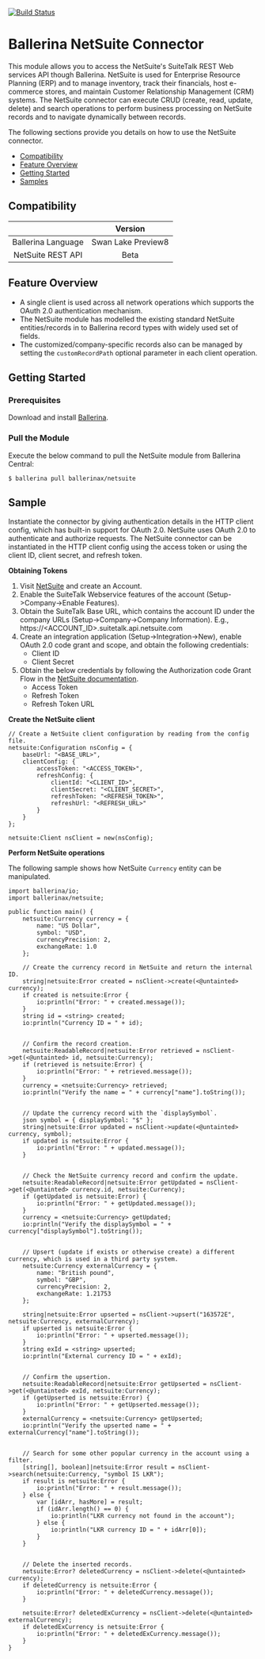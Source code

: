 [![Build Status](https://travis-ci.org/ballerina-platform/module-ballerinax-netsuite.svg?branch=master)](https://travis-ci.org/ballerina-platform/module-ballerinax-netsuite)
# Ballerina NetSuite Connector

This module allows you to access the NetSuite's SuiteTalk REST Web services API though Ballerina. NetSuite is used for 
Enterprise Resource Planning (ERP) and to manage inventory, track their financials, host e-commerce stores, and maintain 
Customer Relationship Management (CRM) systems. The NetSuite connector can execute CRUD (create, read, update, delete) 
and search operations to perform business processing on NetSuite records and to navigate dynamically between records.

The following sections provide you details on how to use the NetSuite connector.

- [Compatibility](#compatibility)
- [Feature Overview](#feature-overview)
- [Getting Started](#getting-started)
- [Samples](#samples)

## Compatibility

|                             |           Version                    |
|:---------------------------:|:------------------------------------:|
| Ballerina Language          |     Swan Lake Preview8               |
| NetSuite REST API           |            Beta                      |

## Feature Overview
- A single client is used across all network operations which supports the OAuth 2.0 authentication mechanism.
- The NetSuite module has modelled the existing standard NetSuite entities/records in to Ballerina record types with
 widely used set of fields.
- The customized/company-specific records also can be managed by setting the `customRecordPath` optional parameter in
 each client operation.

## Getting Started

### Prerequisites
Download and install [Ballerina](https://ballerinalang.org/downloads/).

### Pull the Module
Execute the below command to pull the NetSuite module from Ballerina Central:
```ballerina
$ ballerina pull ballerinax/netsuite
```
## Sample

Instantiate the connector by giving authentication details in the HTTP client config, which has built-in support for 
OAuth 2.0. NetSuite uses OAuth 2.0 to authenticate and authorize requests. The NetSuite connector can be instantiated 
in the HTTP client config using the access token or using the client ID, client secret, and refresh token.

**Obtaining Tokens**

1. Visit [NetSuite](https://www.netsuite.com) and create an Account.
2. Enable the SuiteTalk Webservice features of the account (Setup->Company->Enable Features).
3. Obtain the SuiteTalk Base URL, which contains the account ID under the company URLs (Setup->Company->Company
 Information).
    E.g., https://<ACCOUNT_ID>.suitetalk.api.netsuite.com
4. Create an integration application (Setup->Integration->New), enable OAuth 2.0 code grant and scope, and obtain the 
following credentials: 
    * Client ID
    * Client Secret
5. Obtain the below credentials by following the Authorization code Grant Flow in the [NetSuite documentation](https://system.na0.netsuite.com/app/help/helpcenter.nl?fid=book_1559132836.html&vid=_BLm3ruuApc_9HXr&chrole=17&ck=9Ie2K7uuApI_9PHO&cktime=175797&promocode=&promocodeaction=overwrite&sj=7bfNB5rzdVQdIKGhDJFE6knJf%3B1590725099%3B165665000). 
    * Access Token
    * Refresh Token
    * Refresh Token URL

**Create the NetSuite client**

```ballerina
// Create a NetSuite client configuration by reading from the config file.
netsuite:Configuration nsConfig = {
    baseUrl: "<BASE_URL>",
    clientConfig: {
        accessToken: "<ACCESS_TOKEN>",
        refreshConfig: {
            clientId: "<CLIENT_ID>",
            clientSecret: "<CLIENT_SECRET>",
            refreshToken: "<REFRESH_TOKEN>",
            refreshUrl: "<REFRESH_URL>"
        }
    }
};

netsuite:Client nsClient = new(nsConfig);
```

**Perform NetSuite operations**

The following sample shows how NetSuite `Currency` entity can be manipulated.

```ballerina
import ballerina/io;
import ballerinax/netsuite;

public function main() {
    netsuite:Currency currency = {
        name: "US Dollar",
        symbol: "USD",
        currencyPrecision: 2,
        exchangeRate: 1.0
    };

    // Create the currency record in NetSuite and return the internal ID.
    string|netsuite:Error created = nsClient->create(<@untainted> currency);
    if created is netsuite:Error {
        io:println("Error: " + created.message());
    }
    string id = <string> created;
    io:println("Currency ID = " + id);


    // Confirm the record creation.
    netsuite:ReadableRecord|netsuite:Error retrieved = nsClient->get(<@untainted> id, netsuite:Currency);
    if (retrieved is netsuite:Error) {
        io:println("Error: " + retrieved.message());
    }
    currency = <netsuite:Currency> retrieved;
    io:println("Verify the name = " + currency["name"].toString());


    // Update the currency record with the `displaySymbol`.
    json symbol = { displaySymbol: "$" };
    string|netsuite:Error updated = nsClient->update(<@untainted> currency, symbol);
    if updated is netsuite:Error {
        io:println("Error: " + updated.message());
    }


    // Check the NetSuite currency record and confirm the update.
    netsuite:ReadableRecord|netsuite:Error getUpdated = nsClient->get(<@untainted> currency.id, netsuite:Currency);
    if (getUpdated is netsuite:Error) {
        io:println("Error: " + getUpdated.message());
    }
    currency = <netsuite:Currency> getUpdated;
    io:println("Verify the displaySymbol = " + currency["displaySymbol"].toString());


    // Upsert (update if exists or otherwise create) a different currency, which is used in a third party system.
    netsuite:Currency externalCurrency = {
        name: "British pound",
        symbol: "GBP",
        currencyPrecision: 2,
        exchangeRate: 1.21753
    };

    string|netsuite:Error upserted = nsClient->upsert("163572E", netsuite:Currency, externalCurrency);
    if upserted is netsuite:Error {
        io:println("Error: " + upserted.message());
    }
    string exId = <string> upserted;
    io:println("External currency ID = " + exId);


    // Confirm the upsertion.
    netsuite:ReadableRecord|netsuite:Error getUpserted = nsClient->get(<@untainted> exId, netsuite:Currency);
    if (getUpserted is netsuite:Error) {
        io:println("Error: " + getUpserted.message());
    }
    externalCurrency = <netsuite:Currency> getUpserted;
    io:println("Verify the upserted name = " + externalCurrency["name"].toString());


    // Search for some other popular currency in the account using a filter.
    [string[], boolean]|netsuite:Error result = nsClient->search(netsuite:Currency, "symbol IS LKR");
    if result is netsuite:Error {
        io:println("Error: " + result.message());
    } else {
        var [idArr, hasMore] = result;
        if (idArr.length() == 0) {
            io:println("LKR currency not found in the account");
        } else {
            io:println("LKR currency ID = " + idArr[0]);
        }
    }


    // Delete the inserted records.
    netsuite:Error? deletedCurrency = nsClient->delete(<@untainted> currency);
    if deletedCurrency is netsuite:Error {
        io:println("Error: " + deletedCurrency.message());
    }

    netsuite:Error? deletedExCurrency = nsClient->delete(<@untainted> externalCurrency);
    if deletedExCurrency is netsuite:Error {
        io:println("Error: " + deletedExCurrency.message());
    }
}
```
